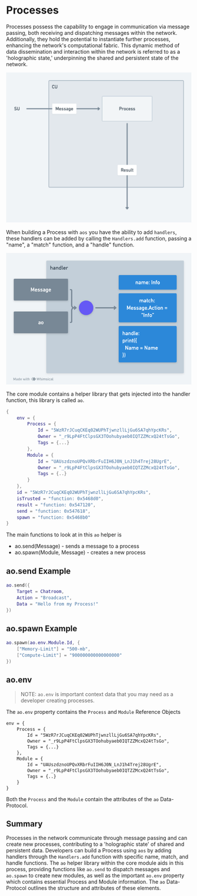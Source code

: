 # Processes

Processes possess the capability to engage in communication via message passing, both receiving and dispatching messages within the network. Additionally, they hold the potential to instantiate further processes, enhancing the network's computational fabric. This dynamic method of data dissemination and interaction within the network is referred to as a 'holographic state,' underpinning the shared and persistent state of the network.

![Process-Diagram](process-diagram.png)

When building a Process with `aos` you have the ability to add `handlers`, these handlers can be added by calling the `Handlers.add` function, passing a "name", a "match" function, and a "handle" function.

![Handler Diagram](handler-diagram.png)

The core module contains a helper library that gets injected into the handler function, this library is called `ao`.

```lua
{
    env = {
        Process = {
            Id = "5WzR7rJCuqCKEq02WUPhTjwnzllLjGu6SA7qhYpcKRs",
            Owner = "_r9LpP4FtClpsGX3TOohubyaeb0IQTZZMcxQ24tTsGo",
            Tags = {...}
        },
        Module = {
            Id = "UAUszdznoUPQvXRbrFuIIH6J0N_LnJ1h4Trej28UgrE",
            Owner = "_r9LpP4FtClpsGX3TOohubyaeb0IQTZZMcxQ24tTsGo",
            Tags = {..}
        }
    },
    id = "5WzR7rJCuqCKEq02WUPhTjwnzllLjGu6SA7qhYpcKRs",
    isTrusted = "function: 0x5468d0",
    result = "function: 0x547120",
    send = "function: 0x547618",
    spawn = "function: 0x5468b0"
}
```

The main functions to look at in this `ao` helper is

- ao.send(Message) - sends a message to a process
- ao.spawn(Module, Message) - creates a new process

## ao.send Example

```lua
ao.send({
    Target = Chatroom,
    Action = "Broadcast",
    Data = "Hello from my Process!"
})
```

## ao.spawn Example

```lua
ao.spawn(ao.env.Module.Id, {
    ["Memory-Limit"] = "500-mb",
    ["Compute-Limit"] = "900000000000000000"
})
```

## ao.env

> NOTE: `ao.env` is important context data that you may need as a developer creating processes.

The `ao.env` property contains the `Process` and `Module` Reference Objects

```
env = {
    Process = {
        Id = "5WzR7rJCuqCKEq02WUPhTjwnzllLjGu6SA7qhYpcKRs",
        Owner = "_r9LpP4FtClpsGX3TOohubyaeb0IQTZZMcxQ24tTsGo",
        Tags = {...}
    },
    Module = {
        Id = "UAUszdznoUPQvXRbrFuIIH6J0N_LnJ1h4Trej28UgrE",
        Owner = "_r9LpP4FtClpsGX3TOohubyaeb0IQTZZMcxQ24tTsGo",
        Tags = {..}
    }
}
```

Both the `Process` and the `Module` contain the attributes of the `ao` Data-Protocol.

## Summary

Processes in the network communicate through message passing and can create new processes, contributing to a 'holographic state' of shared and persistent data. Developers can build a Process using `aos` by adding handlers through the `Handlers.add` function with specific name, match, and handle functions. The `ao` helper library within the core module aids in this process, providing functions like `ao.send` to dispatch messages and `ao.spawn` to create new modules, as well as the important `ao.env` property which contains essential Process and Module information. The `ao` Data-Protocol outlines the structure and attributes of these elements.
